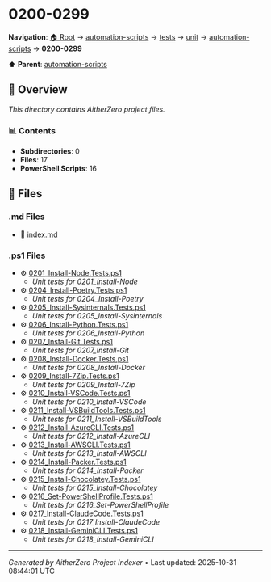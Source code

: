# 0200-0299

**Navigation**: [🏠 Root](../../../../../index.md) → [automation-scripts](../../../../index.md) → [tests](../../../index.md) → [unit](../../index.md) → [automation-scripts](../index.md) → **0200-0299**

⬆️ **Parent**: [automation-scripts](../index.md)

## 📖 Overview

*This directory contains AitherZero project files.*

### 📊 Contents

- **Subdirectories**: 0
- **Files**: 17
- **PowerShell Scripts**: 16

## 📄 Files

### .md Files

- 📝 [index.md](./index.md)

### .ps1 Files

- ⚙️ [0201_Install-Node.Tests.ps1](./0201_Install-Node.Tests.ps1)
  - *Unit tests for 0201_Install-Node*
- ⚙️ [0204_Install-Poetry.Tests.ps1](./0204_Install-Poetry.Tests.ps1)
  - *Unit tests for 0204_Install-Poetry*
- ⚙️ [0205_Install-Sysinternals.Tests.ps1](./0205_Install-Sysinternals.Tests.ps1)
  - *Unit tests for 0205_Install-Sysinternals*
- ⚙️ [0206_Install-Python.Tests.ps1](./0206_Install-Python.Tests.ps1)
  - *Unit tests for 0206_Install-Python*
- ⚙️ [0207_Install-Git.Tests.ps1](./0207_Install-Git.Tests.ps1)
  - *Unit tests for 0207_Install-Git*
- ⚙️ [0208_Install-Docker.Tests.ps1](./0208_Install-Docker.Tests.ps1)
  - *Unit tests for 0208_Install-Docker*
- ⚙️ [0209_Install-7Zip.Tests.ps1](./0209_Install-7Zip.Tests.ps1)
  - *Unit tests for 0209_Install-7Zip*
- ⚙️ [0210_Install-VSCode.Tests.ps1](./0210_Install-VSCode.Tests.ps1)
  - *Unit tests for 0210_Install-VSCode*
- ⚙️ [0211_Install-VSBuildTools.Tests.ps1](./0211_Install-VSBuildTools.Tests.ps1)
  - *Unit tests for 0211_Install-VSBuildTools*
- ⚙️ [0212_Install-AzureCLI.Tests.ps1](./0212_Install-AzureCLI.Tests.ps1)
  - *Unit tests for 0212_Install-AzureCLI*
- ⚙️ [0213_Install-AWSCLI.Tests.ps1](./0213_Install-AWSCLI.Tests.ps1)
  - *Unit tests for 0213_Install-AWSCLI*
- ⚙️ [0214_Install-Packer.Tests.ps1](./0214_Install-Packer.Tests.ps1)
  - *Unit tests for 0214_Install-Packer*
- ⚙️ [0215_Install-Chocolatey.Tests.ps1](./0215_Install-Chocolatey.Tests.ps1)
  - *Unit tests for 0215_Install-Chocolatey*
- ⚙️ [0216_Set-PowerShellProfile.Tests.ps1](./0216_Set-PowerShellProfile.Tests.ps1)
  - *Unit tests for 0216_Set-PowerShellProfile*
- ⚙️ [0217_Install-ClaudeCode.Tests.ps1](./0217_Install-ClaudeCode.Tests.ps1)
  - *Unit tests for 0217_Install-ClaudeCode*
- ⚙️ [0218_Install-GeminiCLI.Tests.ps1](./0218_Install-GeminiCLI.Tests.ps1)
  - *Unit tests for 0218_Install-GeminiCLI*

---

*Generated by AitherZero Project Indexer* • Last updated: 2025-10-31 08:44:01 UTC

